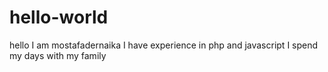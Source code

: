 # hello-world

hello
I am mostafadernaika I have experience in php and javascript 
I spend my days with my family 
